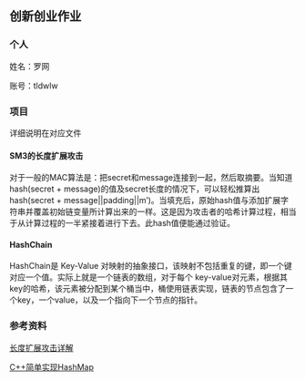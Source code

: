 ## 创新创业作业

### 个人

姓名：罗网

账号：tldwlw

### 项目

详细说明在对应文件

#### SM3的长度扩展攻击

对于一般的MAC算法是：把secret和message连接到一起，然后取摘要。当知道hash(secret + message)的值及secret长度的情况下，可以轻松推算出hash(secret + message||padding||m’)。当填充后，原始hash值与添加扩展字符串并覆盖初始链变量所计算出来的一样。这是因为攻击者的哈希计算过程，相当于从计算过程的一半紧接着进行下去。此hash值便能通过验证。

#### HashChain

HashChain是 Key-Value 对映射的抽象接口，该映射不包括重复的键，即一个键对应一个值。实际上就是一个链表的数组，对于每个 key-value对元素，根据其key的哈希，该元素被分配到某个桶当中，桶使用链表实现，链表的节点包含了一个key，一个value，以及一个指向下一个节点的指针。

### 参考资料

[长度扩展攻击详解](https://blog.csdn.net/szuaurora/article/details/78125585)

[C++简单实现HashMap](https://blog.csdn.net/xin_hen/article/details/108166528?spm=1001.2101.3001.6650.7&amp;utm_medium=distribute.pc_relevant.none-task-blog-2%7Edefault%7EBlogCommendFromBaidu%7Edefault-7-108166528-blog-81588983.pc_relevant_multi_platform_whitelistv3&amp;depth_1-utm_source=distribute.pc_relevant.none-task-blog-2%7Edefault%7EBlogCommendFromBaidu%7Edefault-7-108166528-blog-81588983.pc_relevant_multi_platform_whitelistv3&amp;utm_relevant_index=10)


